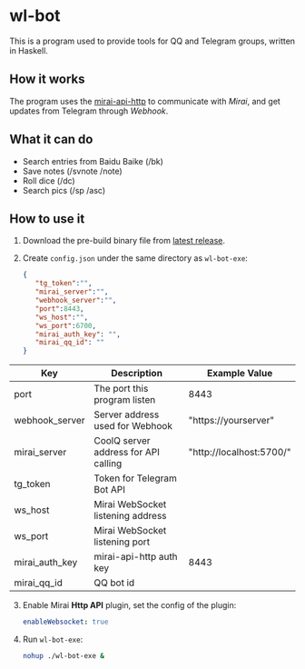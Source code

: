 # wl-bot

This is a program used to provide tools for QQ and Telegram groups, written in Haskell.

## How it works

The program uses the [mirai-api-http](https://github.com/mamoe/mirai-api-http) to communicate with _Mirai_, and get updates from Telegram through _Webhook_.

## What it can do

- Search entries from Baidu Baike (/bk)
- Save notes (/svnote /note)
- Roll dice (/dc)
- Search pics (/sp /asc)

## How to use it

1. Download the pre-build binary file from [latest release](https://github.com/Nutr1t07/wl-bot/releases/latest).

2. Create `config.json` under the same directory as `wl-bot-exe`:

   ```json
   {
      "tg_token":"",
      "mirai_server":"",
      "webhook_server":"",
      "port":8443,
      "ws_host":"",
      "ws_port":6700,
      "mirai_auth_key": "",
      "mirai_qq_id": ""
   }
   ```

| Key                 | Description                          | Example Value            |
|---------------------|--------------------------------------|--------------------------|
| port                | The port this program listen         | 8443                     |
| webhook\_server     | Server address used for Webhook      | "https://yourserver"     |
| mirai\_server       | CoolQ server address for API calling | "http://localhost:5700/" |
| tg\_token           | Token for Telegram Bot API           |                          |
| ws\_host            | Mirai WebSocket listening address    |                          |
| ws\_port            | Mirai WebSocket listening port       |                          |
| mirai\_auth\_key    | mirai-api-http auth key              | 8443                     |
| mirai\_qq\_id       | QQ bot id                            |                          |


3. Enable Mirai **Http API** plugin, set the config of the plugin:

   ```yaml
   enableWebsocket: true
   ```

4. Run `wl-bot-exe`:

   ```bash
   nohup ./wl-bot-exe &
   ```

